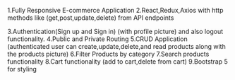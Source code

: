 1.Fully Responsive E-commerce Application
2.React,Redux,Axios with http methods like (get,post,update,delete) from  API endpoints

3.Authentication(Sign up and Sign in) (with profile picture) and also logout functionality.
4.Public and Private Routing
5.CRUD Application (authenticated user can create,update,delete,and read products along with the products picture)
6.Filter Products by category
7.Search products functionality
8.Cart functionality (add to cart,delete from cart)
9.Bootstrap 5 for styling
